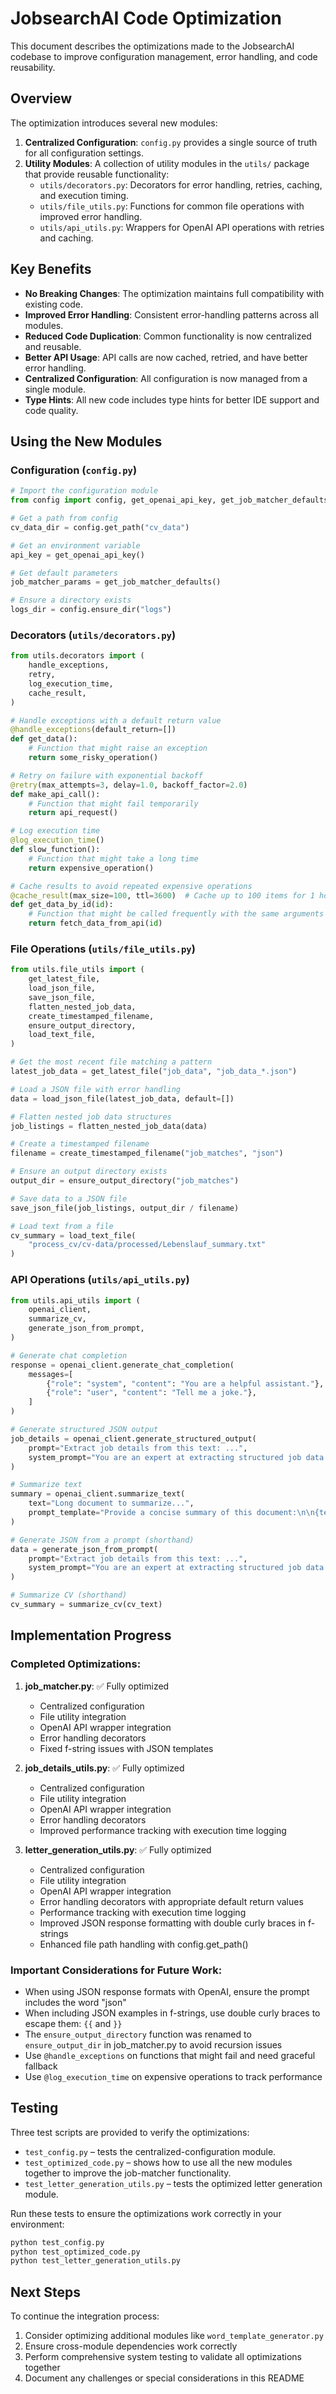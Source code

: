 # JobsearchAI Code Optimization

This document describes the optimizations made to the JobsearchAI codebase to improve configuration management, error handling, and code reusability.

## Overview

The optimization introduces several new modules:

1. **Centralized Configuration**: `config.py` provides a single source of truth for all configuration settings.  
2. **Utility Modules**: A collection of utility modules in the `utils/` package that provide reusable functionality:  
   - `utils/decorators.py`: Decorators for error handling, retries, caching, and execution timing.  
   - `utils/file_utils.py`: Functions for common file operations with improved error handling.  
   - `utils/api_utils.py`: Wrappers for OpenAI API operations with retries and caching.

## Key Benefits

- **No Breaking Changes**: The optimization maintains full compatibility with existing code.  
- **Improved Error Handling**: Consistent error-handling patterns across all modules.  
- **Reduced Code Duplication**: Common functionality is now centralized and reusable.  
- **Better API Usage**: API calls are now cached, retried, and have better error handling.  
- **Centralized Configuration**: All configuration is now managed from a single module.  
- **Type Hints**: All new code includes type hints for better IDE support and code quality.

## Using the New Modules

### Configuration (`config.py`)

```python
# Import the configuration module
from config import config, get_openai_api_key, get_job_matcher_defaults

# Get a path from config
cv_data_dir = config.get_path("cv_data")

# Get an environment variable
api_key = get_openai_api_key()

# Get default parameters
job_matcher_params = get_job_matcher_defaults()

# Ensure a directory exists
logs_dir = config.ensure_dir("logs")
```

### Decorators (`utils/decorators.py`)

```python
from utils.decorators import (
    handle_exceptions,
    retry,
    log_execution_time,
    cache_result,
)

# Handle exceptions with a default return value
@handle_exceptions(default_return=[])
def get_data():
    # Function that might raise an exception
    return some_risky_operation()

# Retry on failure with exponential backoff
@retry(max_attempts=3, delay=1.0, backoff_factor=2.0)
def make_api_call():
    # Function that might fail temporarily
    return api_request()

# Log execution time
@log_execution_time()
def slow_function():
    # Function that might take a long time
    return expensive_operation()

# Cache results to avoid repeated expensive operations
@cache_result(max_size=100, ttl=3600)  # Cache up to 100 items for 1 hour
def get_data_by_id(id):
    # Function that might be called frequently with the same arguments
    return fetch_data_from_api(id)
```

### File Operations (`utils/file_utils.py`)

```python
from utils.file_utils import (
    get_latest_file,
    load_json_file,
    save_json_file,
    flatten_nested_job_data,
    create_timestamped_filename,
    ensure_output_directory,
    load_text_file,
)

# Get the most recent file matching a pattern
latest_job_data = get_latest_file("job_data", "job_data_*.json")

# Load a JSON file with error handling
data = load_json_file(latest_job_data, default=[])

# Flatten nested job data structures
job_listings = flatten_nested_job_data(data)

# Create a timestamped filename
filename = create_timestamped_filename("job_matches", "json")

# Ensure an output directory exists
output_dir = ensure_output_directory("job_matches")

# Save data to a JSON file
save_json_file(job_listings, output_dir / filename)

# Load text from a file
cv_summary = load_text_file(
    "process_cv/cv-data/processed/Lebenslauf_summary.txt"
)
```

### API Operations (`utils/api_utils.py`)

```python
from utils.api_utils import (
    openai_client,
    summarize_cv,
    generate_json_from_prompt,
)

# Generate chat completion
response = openai_client.generate_chat_completion(
    messages=[
        {"role": "system", "content": "You are a helpful assistant."},
        {"role": "user", "content": "Tell me a joke."},
    ]
)

# Generate structured JSON output
job_details = openai_client.generate_structured_output(
    prompt="Extract job details from this text: ...",
    system_prompt="You are an expert at extracting structured job data.",
)

# Summarize text
summary = openai_client.summarize_text(
    text="Long document to summarize...",
    prompt_template="Provide a concise summary of this document:\n\n{text}",
)

# Generate JSON from a prompt (shorthand)
data = generate_json_from_prompt(
    prompt="Extract job details from this text: ...",
    system_prompt="You are an expert at extracting structured job data.",
)

# Summarize CV (shorthand)
cv_summary = summarize_cv(cv_text)
```

## Implementation Progress

### Completed Optimizations:

1. **job_matcher.py**: ✅ Fully optimized
   - Centralized configuration
   - File utility integration
   - OpenAI API wrapper integration
   - Error handling decorators
   - Fixed f-string issues with JSON templates

2. **job_details_utils.py**: ✅ Fully optimized
   - Centralized configuration 
   - File utility integration
   - OpenAI API wrapper integration
   - Error handling decorators
   - Improved performance tracking with execution time logging

3. **letter_generation_utils.py**: ✅ Fully optimized
   - Centralized configuration
   - File utility integration
   - OpenAI API wrapper integration
   - Error handling decorators with appropriate default return values
   - Performance tracking with execution time logging
   - Improved JSON response formatting with double curly braces in f-strings
   - Enhanced file path handling with config.get_path()

### Important Considerations for Future Work:

- When using JSON response formats with OpenAI, ensure the prompt includes the word "json"
- When including JSON examples in f-strings, use double curly braces to escape them: `{{` and `}}`
- The `ensure_output_directory` function was renamed to `ensure_output_dir` in job_matcher.py to avoid recursion issues
- Use `@handle_exceptions` on functions that might fail and need graceful fallback
- Use `@log_execution_time` on expensive operations to track performance

## Testing

Three test scripts are provided to verify the optimizations:

- `test_config.py` – tests the centralized-configuration module.  
- `test_optimized_code.py` – shows how to use all the new modules together to improve the job-matcher functionality.  
- `test_letter_generation_utils.py` – tests the optimized letter generation module.

Run these tests to ensure the optimizations work correctly in your environment:

```bash
python test_config.py
python test_optimized_code.py
python test_letter_generation_utils.py
```

## Next Steps

To continue the integration process:

1. Consider optimizing additional modules like `word_template_generator.py`
2. Ensure cross-module dependencies work correctly
3. Perform comprehensive system testing to validate all optimizations together
4. Document any challenges or special considerations in this README
